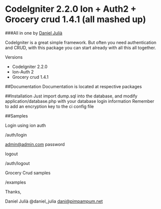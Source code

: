 CodeIgniter 2.2.0 Ion + Auth2 + Grocery crud 1.4.1 (all mashed up)
=====================


###All in one 
by [Daniel Julià](http://www.kiwoo.org)

CodeIgniter is a great simple framework. But often you need authentication and CRUD,
with this package you can start already with all this all together.

Versions

* CodeIgniter 	2.2.0
* Ion-Auth	2
* Grocery crud	1.4.1


##Documentation
Documentation is located at respective packages

##Installation
Just import dump.sql into the database, and modify application/database.php with your database login information
Remember to add an encryption key to the ci config file

##Samples

Login using ion auth

/auth/login 

admin@admin.com
password

logout

/auth/logout

Grocery Crud samples

/examples



Thanks,

Daniel Julià
@daniel_julia
dani@pimpampum.net
